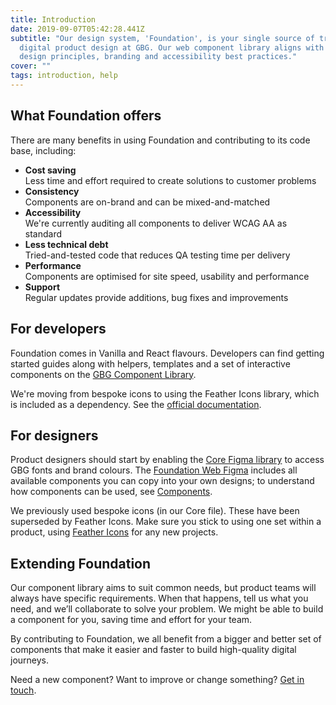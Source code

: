 ```yaml
---
title: Introduction
date: 2019-09-07T05:42:28.441Z
subtitle: "Our design system, 'Foundation', is your single source of truth for
  digital product design at GBG. Our web component library aligns with GBG's
  design principles, branding and accessibility best practices."
cover: ""
tags: introduction, help
---
```

## What Foundation offers

There are many benefits in using Foundation and contributing to its code base, including: 

* **Cost saving**\
  Less time and effort required to create solutions to customer problems
* **Consistency**\
  Components are on-brand and can be mixed-and-matched
* **Accessibility**\
  We're currently auditing all components to deliver WCAG AA as standard
* **Less technical debt**\
  Tried-and-tested code that reduces QA testing time per delivery
* **Performance**\
  Components are optimised for site speed, usability and performance
* **Support**\
  Regular updates provide additions, bug fixes and improvements

## For developers

Foundation comes in Vanilla and React flavours. Developers can find getting started guides along with helpers, templates and a set of interactive components on the [GBG Component Library](https://ds.gbgplc.com/).

We're moving from bespoke icons to using the Feather Icons library, which is included as a dependency. See the [official documentation](https://github.com/feathericons/feather).

## For designers

Product designers should start by enabling the [Core Figma library](https://www.figma.com/file/gI0cR79DXpIR7BnoOcwhTA/Core) to access GBG fonts and brand colours. The [Foundation Web Figma](https://www.figma.com/file/AaNhoCE79Ujq8j9gkgOSuu/Foundation-Web?node-id=5272%3A8276) includes all available components you can copy into your own designs; to understand how components can be used, see [Components](/components).

We previously used bespoke icons (in our Core file). These have been superseded by Feather Icons. Make sure you stick to using one set within a product, using [Feather Icons](https://www.figma.com/file/JOboXGyiWSmdTKaHNJqNG3/Feather-Icons?node-id=0%3A1) for any new projects.

## Extending Foundation

Our component library aims to suit common needs, but product teams will always have specific requirements. When that happens, tell us what you need, and we’ll collaborate to solve your problem. We might be able to build a component for you, saving time and effort for your team.

By contributing to Foundation, we all benefit from a bigger and better set of components that make it easier and faster to build high-quality digital journeys.

Need a new component? Want to improve or change something? [Get in touch](https://forms.office.com/pages/responsepage.aspx?id=CX4F40inykqMZw9aP3qYkLP4NT-SWnZBiG_hFPX6C61UQ1pCN0k1VE5GTUc4T0JPSVQ5WlRIT1I5OCQlQCN0PWcu).